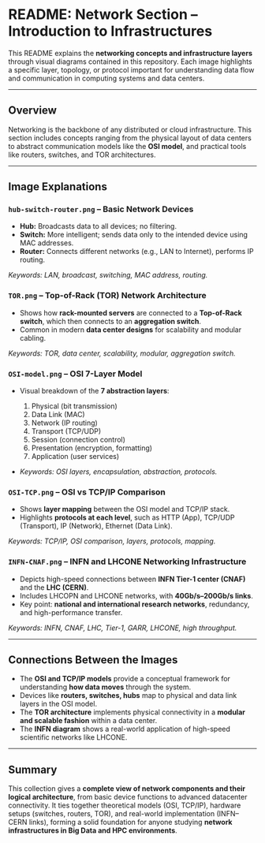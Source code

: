 # README: Network Section – Introduction to Infrastructures

This README explains the **networking concepts and infrastructure layers** through visual diagrams contained in this repository. Each image highlights a specific layer, topology, or protocol important for understanding data flow and communication in computing systems and data centers.

---

## Overview

Networking is the backbone of any distributed or cloud infrastructure. This section includes concepts ranging from the physical layout of data centers to abstract communication models like the **OSI model**, and practical tools like routers, switches, and TOR architectures.

---

## Image Explanations

### `hub-switch-router.png` – **Basic Network Devices**

* **Hub:** Broadcasts data to all devices; no filtering.
* **Switch:** More intelligent; sends data only to the intended device using MAC addresses.
* **Router:** Connects different networks (e.g., LAN to Internet), performs IP routing.

*Keywords: LAN, broadcast, switching, MAC address, routing.*

### `TOR.png` – **Top-of-Rack (TOR) Network Architecture**

* Shows how **rack-mounted servers** are connected to a **Top-of-Rack switch**, which then connects to an **aggregation switch**.
* Common in modern **data center designs** for scalability and modular cabling.

*Keywords: TOR, data center, scalability, modular, aggregation switch.*

### `OSI-model.png` – **OSI 7-Layer Model**

* Visual breakdown of the **7 abstraction layers**:

  1. Physical (bit transmission)
  2. Data Link (MAC)
  3. Network (IP routing)
  4. Transport (TCP/UDP)
  5. Session (connection control)
  6. Presentation (encryption, formatting)
  7. Application (user services)

* *Keywords: OSI layers, encapsulation, abstraction, protocols.*

### `OSI-TCP.png` – **OSI vs TCP/IP Comparison**

* Shows **layer mapping** between the OSI model and TCP/IP stack.
* Highlights **protocols at each level**, such as HTTP (App), TCP/UDP (Transport), IP (Network), Ethernet (Data Link).

*Keywords: TCP/IP, OSI comparison, layers, protocols, mapping.*

### `INFN-CNAF.png` – **INFN and LHCONE Networking Infrastructure**

* Depicts high-speed connections between **INFN Tier-1 center (CNAF)** and the **LHC (CERN)**.
* Includes LHCOPN and LHCONE networks, with **40Gb/s–200Gb/s links**.
* Key point: **national and international research networks**, redundancy, and high-performance transfer.

*Keywords: INFN, CNAF, LHC, Tier-1, GARR, LHCONE, high throughput.*

---

## Connections Between the Images

* The **OSI and TCP/IP models** provide a conceptual framework for understanding **how data moves** through the system.
* Devices like **routers, switches, hubs** map to physical and data link layers in the OSI model.
* The **TOR architecture** implements physical connectivity in a **modular and scalable fashion** within a data center.
* The **INFN diagram** shows a real-world application of high-speed scientific networks like LHCONE.

---

## Summary

This collection gives a **complete view of network components and their logical architecture**, from basic device functions to advanced datacenter connectivity. It ties together theoretical models (OSI, TCP/IP), hardware setups (switches, routers, TOR), and real-world implementation (INFN–CERN links), forming a solid foundation for anyone studying **network infrastructures in Big Data and HPC environments**.
